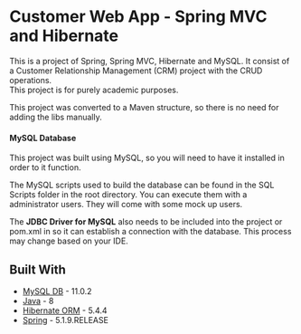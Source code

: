 # Customer Web App - Spring MVC and Hibernate

This is a project of Spring, Spring MVC, Hibernate and MySQL.
It consist of a Customer Relationship Management (CRM) project with the CRUD operations.
<br />
This project is for purely academic purposes.

This project was converted to a Maven structure, so there is no need for adding the libs manually. 


#### MySQL Database

This project was built using MySQL, so you will need to have it installed in order to it function.

The MySQL scripts used to build the database can be found in the SQL Scripts folder in the root directory.
You can execute them with a administrator users. They will come with some mock up users.

The <b>JDBC Driver for MySQL</b> also needs to be included into the project or pom.xml in so it can establish a 
connection with the database. 
This process may change based on your IDE.

## Built With

* [MySQL DB](https://www.oracle.com/technetwork/java/javase/downloads/jdk11-downloads-5066655.html) - 11.0.2
* [Java](https://www.oracle.com/technetwork/pt/java/javase/downloads/jdk8-downloads-2133151.html) - 8
* [Hibernate ORM](http://hibernate.org/orm/) - 5.4.4
* [Spring](https://spring.io/) - 5.1.9.RELEASE